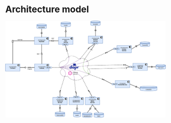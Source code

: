 # Architecture model

![MEITREX-Microservice_Architecture.png](MEITREX-Microservice_Architecture.png)